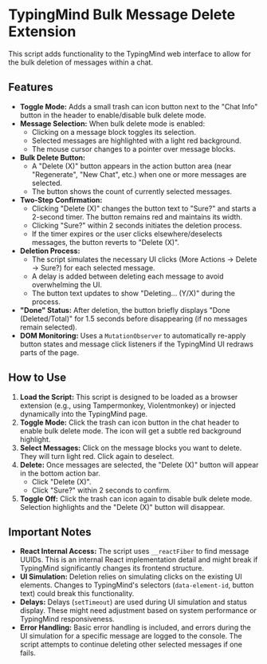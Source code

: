 # TypingMind Bulk Message Delete Extension

This script adds functionality to the TypingMind web interface to allow for the bulk deletion of messages within a chat.

## Features

*   **Toggle Mode:** Adds a small trash can icon button next to the "Chat Info" button in the header to enable/disable bulk delete mode.
*   **Message Selection:** When bulk delete mode is enabled:
    *   Clicking on a message block toggles its selection.
    *   Selected messages are highlighted with a light red background.
    *   The mouse cursor changes to a pointer over message blocks.
*   **Bulk Delete Button:**
    *   A "Delete (X)" button appears in the action button area (near "Regenerate", "New Chat", etc.) when one or more messages are selected.
    *   The button shows the count of currently selected messages.
*   **Two-Step Confirmation:**
    *   Clicking "Delete (X)" changes the button text to "Sure?" and starts a 2-second timer. The button remains red and maintains its width.
    *   Clicking "Sure?" within 2 seconds initiates the deletion process.
    *   If the timer expires or the user clicks elsewhere/deselects messages, the button reverts to "Delete (X)".
*   **Deletion Process:**
    *   The script simulates the necessary UI clicks (More Actions -> Delete -> Sure?) for each selected message.
    *   A delay is added between deleting each message to avoid overwhelming the UI.
    *   The button text updates to show "Deleting... (Y/X)" during the process.
*   **"Done" Status:** After deletion, the button briefly displays "Done (Deleted/Total)" for 1.5 seconds before disappearing (if no messages remain selected).
*   **DOM Monitoring:** Uses a `MutationObserver` to automatically re-apply button states and message click listeners if the TypingMind UI redraws parts of the page.

## How to Use

1.  **Load the Script:** This script is designed to be loaded as a browser extension (e.g., using Tampermonkey, Violentmonkey) or injected dynamically into the TypingMind page.
2.  **Toggle Mode:** Click the trash can icon button in the chat header to enable bulk delete mode. The icon will get a subtle red background highlight.
3.  **Select Messages:** Click on the message blocks you want to delete. They will turn light red. Click again to deselect.
4.  **Delete:** Once messages are selected, the "Delete (X)" button will appear in the bottom action bar.
    *   Click "Delete (X)".
    *   Click "Sure?" within 2 seconds to confirm.
5.  **Toggle Off:** Click the trash can icon again to disable bulk delete mode. Selection highlights and the "Delete (X)" button will disappear.

## Important Notes

*   **React Internal Access:** The script uses `__reactFiber` to find message UUIDs. This is an internal React implementation detail and might break if TypingMind significantly changes its frontend structure.
*   **UI Simulation:** Deletion relies on simulating clicks on the existing UI elements. Changes to TypingMind's selectors (`data-element-id`, button text) could break this functionality.
*   **Delays:** Delays (`setTimeout`) are used during UI simulation and status display. These might need adjustment based on system performance or TypingMind responsiveness.
*   **Error Handling:** Basic error handling is included, and errors during the UI simulation for a specific message are logged to the console. The script attempts to continue deleting other selected messages if one fails.
